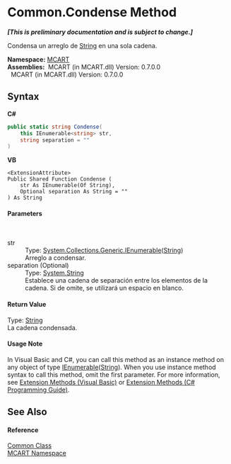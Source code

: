# Common.Condense Method 
 _**\[This is preliminary documentation and is subject to change.\]**_

Condensa un arreglo de <a href="http://msdn2.microsoft.com/es-es/library/s1wwdcbf" target="_blank">String</a> en una sola cadena.

**Namespace:**&nbsp;<a href="89e7854f-fe6f-d208-fb0c-b17953422852">MCART</a><br />**Assemblies:**&nbsp;&nbsp;MCART (in MCART.dll) Version: 0.7.0.0<br />&nbsp;&nbsp;MCART (in MCART.dll) Version: 0.7.0.0<br />

## Syntax

**C#**<br />
``` C#
public static string Condense(
	this IEnumerable<string> str,
	string separation = ""
)
```

**VB**<br />
``` VB
<ExtensionAttribute>
Public Shared Function Condense ( 
	str As IEnumerable(Of String),
	Optional separation As String = ""
) As String
```


#### Parameters
&nbsp;<dl><dt>str</dt><dd>Type: <a href="http://msdn2.microsoft.com/es-es/library/9eekhta0" target="_blank">System.Collections.Generic.IEnumerable</a>(<a href="http://msdn2.microsoft.com/es-es/library/s1wwdcbf" target="_blank">String</a>)<br />Arreglo a condensar.</dd><dt>separation (Optional)</dt><dd>Type: <a href="http://msdn2.microsoft.com/es-es/library/s1wwdcbf" target="_blank">System.String</a><br />Establece una cadena de separación entre los elementos de la cadena. Si de omite, se utilizará un espacio en blanco.</dd></dl>

#### Return Value
Type: <a href="http://msdn2.microsoft.com/es-es/library/s1wwdcbf" target="_blank">String</a><br />La cadena condensada.

#### Usage Note
In Visual Basic and C#, you can call this method as an instance method on any object of type <a href="http://msdn2.microsoft.com/es-es/library/9eekhta0" target="_blank">IEnumerable</a>(<a href="http://msdn2.microsoft.com/es-es/library/s1wwdcbf" target="_blank">String</a>). When you use instance method syntax to call this method, omit the first parameter. For more information, see <a href="http://msdn.microsoft.com/en-us/library/bb384936.aspx">Extension Methods (Visual Basic)</a> or <a href="http://msdn.microsoft.com/en-us/library/bb383977.aspx">Extension Methods (C# Programming Guide)</a>.

## See Also


#### Reference
<a href="2fd80ad6-3642-bb7d-ce7a-ef1284d6d716">Common Class</a><br /><a href="89e7854f-fe6f-d208-fb0c-b17953422852">MCART Namespace</a><br />